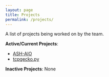 ```yaml
---
layout: page
title: Projects
permalink: /projects/
---
```


A list of projects being worked on by the team.

**Active/Current Projects**:

- [ASH-AIO](https://github.com/ASHTeam/ash-aio)
- [tcpgecko.py](https://github.com/ASHTeam/tcpgecko.py)

**Inactive Projects**:
None
